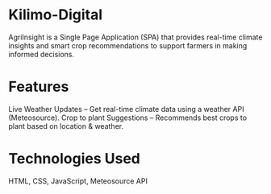 # Kilimo-Digital
AgriInsight is a Single Page Application (SPA) that provides real-time climate insights and smart crop recommendations to support farmers in making informed decisions.
# Features
Live Weather Updates – Get real-time climate data using a weather API (Meteosource).
Crop to plant Suggestions – Recommends best crops to plant based on location & weather.

# Technologies Used
HTML, CSS, JavaScript, Meteosource API

